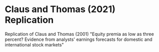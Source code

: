 # Claus and Thomas (2021) Replication
Replication of Claus and Thomas (2001) "Equity premia as low as three percent? Evidence from analysts' earnings forecasts for domestic and international stock markets"
